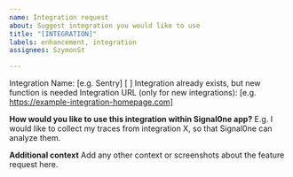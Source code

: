 ```yaml
---
name: Integration request
about: Suggest integration you would like to use
title: "[INTEGRATION]"
labels: enhancement, integration
assignees: SzymonSt

---
```


Integration Name: [e.g. Sentry]
[ ] Integration already exists, but new function is needed
Integration URL (only for new integrations): [e.g. https://example-integration-homepage.com]

**How would you like to use this integration within Signal0ne app?**
E.g. I would like to collect my traces from integration X, so that Signal0ne can analyze them.

**Additional context**
Add any other context or screenshots about the feature request here.
